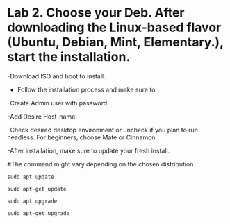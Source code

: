 # Lab 2. Choose your Deb. After downloading the Linux-based flavor (Ubuntu, Debian, Mint, Elementary.), start the installation.

-Download ISO and boot to install.

- Follow the installation process and make sure to:

-Create Admin user with password.

-Add Desire Host-name.

-Check desired desktop environment or uncheck if you plan to run headless. For beginners, choose Mate or Cinnamon.

-After installation, make sure to update your fresh install.

#The command might vary depending on the chosen distribution.

``sudo apt update``

``sudo apt-get update``

``sudo apt upgrade``

``sudo apt-get upgrade``
